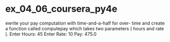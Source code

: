 # ex_04_06_coursera_py4e

ewrite your pay computation with time-and-a-half for
over-
time and create a function called
computepay
which takes two parameters
(
hours
and
rate
).
Enter Hours: 45
Enter Rate: 10
Pay: 475.0
